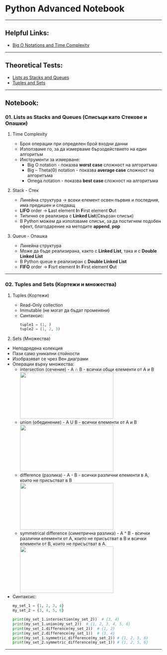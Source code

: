 # Python Advanced Notebook

---

## Helpful Links:

- [Big O Notations and Time Complexity](https://flexiple.com/algorithms/big-o-notation-cheat-sheet)

---

## Theoretical Tests:

- [Lists as Stacks and Queues](https://forms.gle/XP8QW5K59yMGQE7N8)
- [Tuples and Sets](https://forms.gle/AW52AwMsgNbvQfMf7)

---

## Notebook:

### 01. Lists as Stacks and Queues (Списъци като Стекове и Опашки)

1. Time Complexity
   - Броя операции при определен брой входни данни
   - Използваме го, за да измерваме бързодействието на един алгоритъм
   - Инструменти за измерване:
     - Big O notation - показва **worst case** сложност на алгоритъма
     - Big – Theta(Θ) notation - показва **average case** сложност на алгоритъма
     - Omega notation - показва **best case** сложност на алгоритъма
       
2. Stack - Стек
   - Линейна структура -> всеки елемент освен първия и последния, има предишен и следващ
   - **LIFO** order -> **L**ast element **I**n **F**irst element **O**ut
   - Типично се реализира с **Linked List**(Свързан списък)
   - В Python можем да използваме списък, за да постигнем подобен ефект, благодарение на методите **append**, **pop**
3. Queue - Опашка
   - Линейна структура
   - Може да бъде реализирана, както с **Linked List**, така и с **Double Linked List**
   - В Python queue е реализиран с **Double Linked List**
   - **FIFO** order -> **F**isrt element **I**n **F**irst element **O**ut

---

### 02. Tuples and Sets (Кортежи и множества)

1. Tuples (Кортежи)
   - Read-Only collection
   - Immutable (не могат да бъдат променяни)
   - Синтаксис:
     ```py
     tuple1 = (1, )
     tuple2 = (1, 2, 3)
     ```

2. Sets (Множества)
  - Неподредена колекция
  - Пази само уникални стойности
  - Изобразяват се чрез Вен диаграми
  - Операции върху множества:
    - intersection (сечение) - A ∩ B - всички общи елементи от А и В
      </br>
      <img height=150 width=300 src="https://cdn1.byjus.com/wp-content/uploads/2021/05/Venn-diagrams-6.png">
    - union (обединение) - А U В - всички елементи от А и В
      </br>
      <img height=150 width=300 src="https://cdn1.byjus.com/wp-content/uploads/2021/05/Venn-diagrams-7.png">
    - difference (разлика) - А - В - всички различни елементи в А, които не присъстват в В
      </br>
      <img height=150 width=300 src="https://cdn1.byjus.com/wp-content/uploads/2021/07/difference-of-a-and-b.png">
    - symmetrical difference (симетрична разлика) - A ^ B - всички различни елементи от А, които не присъстват в В и всички елементи от В, които не присъстват в А.
      </br>
      <img height=150 width=300 src="https://cdn1.byjus.com/wp-content/uploads/2021/07/symmetric-difference-between-a-and-b.png">
  - Синтаксис:
       ```py
       my_set_1 = {1, 2, 3, 4}
       my_set_2 = {3, 4, 5, 6}
   
       print(my_set_1.intersection(my_set_2))  # {3, 4}
       print(my_set_1.union(my_set_2))  # {1, 2, 3, 4, 5, 6}
       print(my_set_1.difference(my_set_2))  # {1, 2}
       print(my_set_2.difference(my_set_1))  # {3, 4}
       print(my_set_1.symmetric_difference(my_set_2)) # {1, 2, 5, 6}
       print(my_set_2.symmetric_difference(my_set_1)) # {1, 2, 5, 6}
       ```
---

